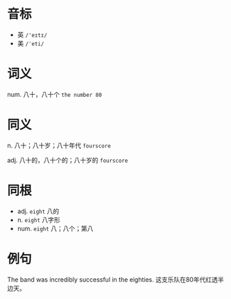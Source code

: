 # 音标

- 英 `/'eɪtɪ/`
- 美 `/ˈeti/`

# 词义

num. 八十，八十个
`the number 80`

# 同义

n. 八十；八十岁；八十年代
`fourscore`

adj. 八十的，八十个的；八十岁的
`fourscore`

# 同根

- adj. `eight` 八的
- n. `eight` 八字形
- num. `eight` 八；八个；第八

# 例句

The band was incredibly successful in the eighties.
这支乐队在80年代红透半边天。


